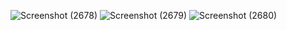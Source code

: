 ![Screenshot (2678)](https://github.com/bintangsyah/RecyclerView/assets/109029241/60561a3f-973a-4719-bc29-d60ea007530c)
![Screenshot (2679)](https://github.com/bintangsyah/RecyclerView/assets/109029241/aa4b9f9f-8762-4b4e-98da-602c0108c650)
![Screenshot (2680)](https://github.com/bintangsyah/RecyclerView/assets/109029241/e0f90fa6-ef07-42eb-adb6-ec0480ae34e4)
